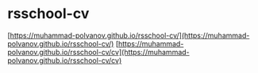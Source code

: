# rsschool-cv
[https://muhammad-polvanov.github.io/rsschool-cv/](https://muhammad-polvanov.github.io/rsschool-cv/)
[https://muhammad-polvanov.github.io/rsschool-cv/cv](https://muhammad-polvanov.github.io/rsschool-cv/cv)
